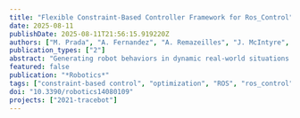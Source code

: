 ```yaml
---
title: "Flexible Constraint-Based Controller Framework for Ros_Control"
date: 2025-08-11
publishDate: 2025-08-11T21:56:15.919220Z
authors: ["M. Prada", "A. Fernandez", "A. Remazeilles", "J. McIntyre", ]
publication_types: ["2"]
abstract: "Generating robot behaviors in dynamic real-world situations generally requires the programming of multiple, often redundant degrees of freedom to meet multiple goals governing the desired motions. In this work, we propose a constraint-based controller specification methodology. A novel declarative language is used to combine semantically specialized building blocks into composite controllers. This description is automatically transformed at runtime into an executable form, which can automatically leverage multiple threads to parallelize computations whenever possible. Enabling runtime definition of controller topologies out of declarative descriptions not only reduces the work required to develop such controllers, but it also allows one to dynamically synthesize new controllers based on higher-level task planners or by user interaction through Graphical User Interfaces (GUIs). Our solution adds new functionality to the Robot Operating System (ROS)/ros_control ecosystem, where robot behaviors are typically achieved by deploying single-objective, off-the-shelf controllers for tasks like following joint trajectories, executing interpolated point-to-point motions in Cartesian space, or for basic compliant behaviors. Our proposed constraint-based framework enhances ros_control by providing the means to easily construct composite controllers from existing primary elements using our design language. Building on top of the ros_control infrastructure facilitates the usage of our controller with a wide range of supported robots and enables quick integration with the existing ROS ecosystem."
featured: false
publication: "*Robotics*"
tags: ["constraint-based control", "optimization", "ROS", "ros_control"]
doi: "10.3390/robotics14080109"
projects: ["2021-tracebot"]
---
```

